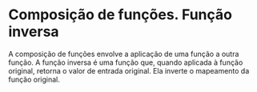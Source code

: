 # Composição de funções. Função inversa
A composição de funções envolve a aplicação de uma função a outra função.
A função inversa é uma função que, quando aplicada à função original, retorna o valor de entrada original. Ela inverte o mapeamento da função original.